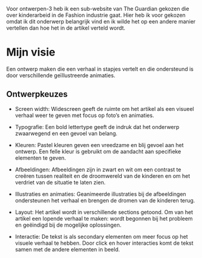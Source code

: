 Voor ontwerpen-3 heb ik een sub-website van The Guardian gekozen die over kinderarbeid in de Fashion industrie gaat. Hier heb ik voor gekozen omdat ik dit onderwerp belangrijk vind en ik wilde het op een andere manier vertellen dan hoe het in de artikel verteld wordt.  

# Mijn visie 
Een ontwerp maken die een verhaal in stapjes vertelt en die ondersteund is door verschillende geïllustreerde animaties. 

## Ontwerpkeuzes
- Screen width: Widescreen geeft de ruimte om het artikel als een visueel verhaal weer te geven met focus op foto’s en animaties.

- Typografie: Een bold lettertype geeft de indruk dat het onderwerp zwaarwegend en een gevoel van belang. 

- Kleuren: Pastel kleuren geven een vreedzame en blij gevoel aan het ontwerp. Een felle kleur is gebruikt om de aandacht aan specifieke elementen te geven.

- Afbeeldingen: Afbeeldingen zijn in zwart en wit om een contrast te creëren tussen realiteit en de droomwereld van de kinderen en om het verdriet van de situatie te laten zien.

- Illustraties en animaties: Geanimeerde illustraties bij de afbeeldingen ondersteunen het verhaal en brengen de dromen van de kinderen terug. 

- Layout: Het artikel wordt in verschillende sections getoond. Om van het artikel een lopende verhaal te maken: wordt begonnen bij het probleem en geëindigd bij de mogelijke oplossingen. 

- Interactie: De tekst is als secondary elementen om meer focus op het visuele verhaal te hebben. Door click en hover interacties komt de tekst samen met de andere elementen in beeld. 

